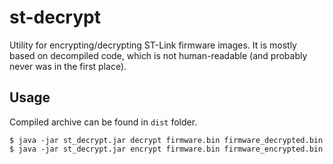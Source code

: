 # st-decrypt
Utility for encrypting/decrypting ST-Link firmware images.
It is mostly based on decompiled code, which is not human-readable (and probably never was in the first place).

## Usage
Compiled archive can be found in `dist` folder.
```
$ java -jar st_decrypt.jar decrypt firmware.bin firmware_decrypted.bin
$ java -jar st_decrypt.jar encrypt firmware.bin firmware_encrypted.bin
```
